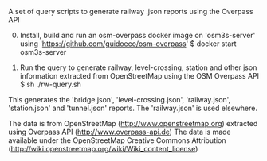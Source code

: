A set of query scripts to generate railway .json reports using the Overpass API 

0) Install, build and run an osm-overpass docker image on 'osm3s-server' using 'https://github.com/guidoeco/osm-overpass'
$ docker start osm3s-server

1) Run the query to generate railway, level-crossing, station and other json information extracted from OpenStreetMap using the OSM Overpass API
$ sh ./rw-query.sh

This generates the 'bridge.json', 'level-crossing.json', 'railway.json', 'station.json' and 'tunnel.json' reports. The 'railway.json' is used elsewhere.

The data is from OpenStreetMap (http://www.openstreetmap.org) extracted using Overpass API (http://www.overpass-api.de)
The data is made available under the OpenStreetMap Creative Commons Attribution (http://wiki.openstreetmap.org/wiki/Wiki_content_license)

